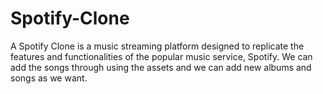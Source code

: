 # Spotify-Clone
A Spotify Clone is a music streaming platform designed to replicate the features and functionalities of the popular music service, Spotify. We can add the songs through using the assets and we can add new albums and songs as we want.
